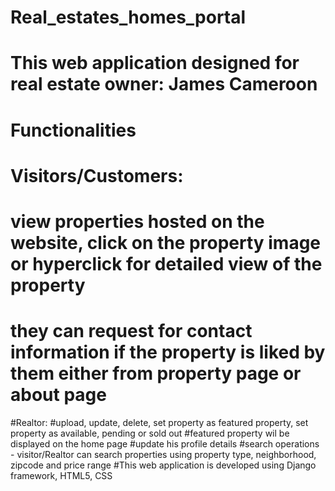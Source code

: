 # Real_estates_homes_portal
# This web application designed for real estate owner: James Cameroon
# Functionalities
# Visitors/Customers:
# view properties hosted on the website, click on the property image or hyperclick for detailed view of the property
# they can request for contact information if the property is liked by them either from property page or about page
#Realtor:
#upload, update, delete, set property as featured property, set property as available, pending or sold out
#featured property wil be displayed on the home page
#update his profile details
#search operations - visitor/Realtor can search properties using property type, neighborhood, zipcode and price range
#This web application is developed using Django framework, HTML5, CSS
